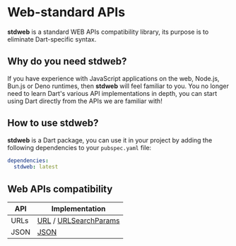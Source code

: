 # Web-standard APIs

**stdweb** is a standard WEB APIs compatibility library, its purpose is to eliminate Dart-specific syntax.

## Why do you need **stdweb**?

If you have experience with JavaScript applications on the web, Node.js, Bun.js or Deno runtimes, then **stdweb** will feel familiar to you. You no longer need to learn Dart's various API implementations in depth, you can start using Dart directly from the APIs we are familiar with!

## How to use **stdweb**?

**stdweb** is a Dart package, you can use it in your project by adding the following dependencies to your `pubspec.yaml` file:

```yaml
dependencies:
  stdweb: latest
```

## Web APIs compatibility

| API  | Implementation                                                                                                                                    |
| ---- | ------------------------------------------------------------------------------------------------------------------------------------------------- |
| URLs | [URL](https://developer.mozilla.org/en-US/docs/Web/API/URL) / [URLSearchParams](https://developer.mozilla.org/en-US/docs/Web/API/URLSearchParams) |
| JSON | [JSON](https://developer.mozilla.org/en-US/docs/Web/JavaScript/Reference/Global_Objects/JSON)                                                     |
